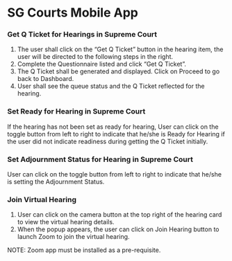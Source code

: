 # SG Courts Mobile App 

###  Get Q Ticket for Hearings in Supreme Court

1. The user shall click on the “Get Q Ticket” button in the hearing item, the user will be directed to the following steps in the right. 
2. Complete the Questionnaire listed and click “Get Q Ticket”.
3. The Q Ticket shall be generated and displayed. Click on Proceed to go back to Dashboard.
4. User shall see the queue status and the Q Ticket reflected for the hearing. 

### Set Ready for Hearing in Supreme Court

If the hearing has not been set as ready for hearing, User can click on the toggle button from left to right to indicate that he/she is Ready for Hearing if the user did not indicate readiness during getting the Q Ticket initially. 

### Set Adjournment Status for Hearing in Supreme Court

User can click on the toggle button from left to right to indicate that he/she is setting the Adjournment Status.

### Join Virtual Hearing

1. User can click on the camera button at the top right of the hearing card to view the virtual hearing details.
2. When the popup appears, the user can click on Join Hearing button to launch Zoom to join the virtual hearing. 

NOTE: Zoom app must be installed as a pre-requisite. 
